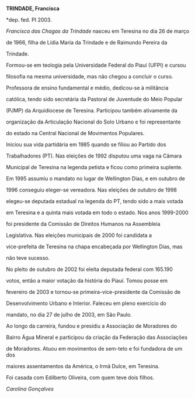 **TRINDADE, Francisca**



\*dep. fed. PI 2003.



*Francisca das Chagas da Trindade* nasceu em Teresina no dia 26 de março

de 1966, filha de Lídia Maria da Trindade e de Raimundo Pereira da

Trindade.



Formou-se em teologia pela Universidade Federal do Piauí (UFPI) e cursou

filosofia na mesma universidade, mas não chegou a concluir o curso.

Professora de ensino fundamental e médio, dedicou-se à militância

católica, tendo sido secretária da Pastoral de Juventude do Meio Popular

(PJMP) da Arquidiocese de Teresina. Participou também ativamente da

organização da Articulação Nacional do Solo Urbano e foi representante

do estado na Central Nacional de Movimentos Populares.



Iniciou sua vida partidária em 1985 quando se filiou ao Partido dos

Trabalhadores (PT). Nas eleições de 1992 disputou uma vaga na Câmara

Municipal de Teresina na legenda petista e ficou como primeira suplente.

Em 1995 assumiu o mandato no lugar de Wellington Dias, e em outubro de

1996 conseguiu eleger-se vereadora. Nas eleições de outubro de 1998

elegeu-se deputada estadual na legenda do PT, tendo sido a mais votada

em Teresina e a quinta mais votada em todo o estado. Nos anos 1999-2000

foi presidente da Comissão de Direitos Humanos na Assembleia

Legislativa. Nas eleições municipais de 2000 foi candidata a

vice-prefeita de Teresina na chapa encabeçada por Wellington Dias, mas

não teve sucesso.



No pleito de outubro de 2002 foi eleita deputada federal com 165.190

votos, então a maior votação da história do Piauí. Tomou posse em

fevereiro de 2003 e tornou-se primeira-vice-presidente da Comissão de

Desenvolvimento Urbano e Interior. Faleceu em pleno exercício do

mandato, no dia 27 de julho de 2003, em São Paulo.



Ao longo da carreira, fundou e presidiu a Associação de Moradores do

Bairro Água Mineral e participou da criação da Federação das Associações

de Moradores. Atuou em movimentos de sem-teto e foi fundadora de um dos

maiores assentamentos da América, o Irmã Dulce, em Teresina.



Foi casada com Edilberto Oliveira, com quem teve dois filhos.



*Carolina Gonçalves*



